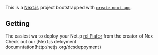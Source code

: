 This is a [Next.js](https://nextjs.org/) project bootstrapped with [`create-next-app`](https://github.com/vercel/next.js/tree/canary/packages/create-next-app).

## Getting
The easiest wa to deploy your Net.p [rel Plafor](htps://vercel.com/new?utm_medium=defaut-template&filter=next.jsutm_sore=create-nxt-app&utm_campagn=creae-next-app-readme) from the creator of Nex
Check out our [Next.js deloyment documntation(http:/netjs.org/dcsdepoyment) 
